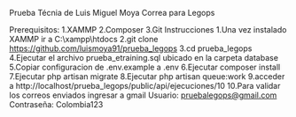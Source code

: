 Prueba Técnia de Luis Miguel Moya Correa para Legops

Prerequisitos:
 1.XAMMP
 2.Composer
 3.Git
Instrucciones 
 1.Una vez instalado XAMMP ir a C:\xampp\htdocs
 2.git clone https://github.com/luismoya91/prueba_legops
 3.cd prueba_legops
 4.Ejecutar el archivo prueba_etraining.sql ubicado en la carpeta database 
 5.Copiar configuracion de .env.example a .env 
 6.Ejecutar composer install
 7.Ejecutar php artisan migrate
 8.Ejecutar php artisan queue:work
 9.acceder a http://localhost/prueba_legops/public/api/ejecuciones/10
 10.Para validar los correos enviados ingresar a gmail
 Usuario: pruebalegops@gmail.com
 Contraseña: Colombia123

